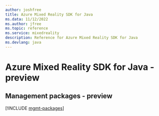 ```yaml
---
author: joshfree
title: Azure Mixed Reality SDK for Java
ms.data: 11/12/2022
ms.author: jfree
ms.topic: reference
ms.service: mixedreality
description: Reference for Azure Mixed Reality SDK for Java
ms.devlang: java
---
```

# Azure Mixed Reality SDK for Java - preview

## Management packages - preview
[!INCLUDE [mgmt-packages](mixed-reality-mgmt-index.md)]